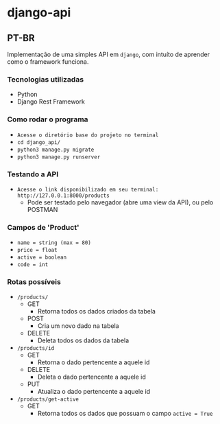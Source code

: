 # django-api

## PT-BR

Implementação de uma simples API em `django`, com intuíto de aprender como o framework funciona.

### Tecnologias utilizadas 
-	 Python
-	Django Rest Framework

### Como rodar o programa
- `Acesse o diretório base do projeto no terminal`
- `cd django_api/`
- `python3 manage.py migrate`
- `python3 manage.py runserver`

### Testando a API

- `Acesse o link disponibilizado em seu terminal: http://127.0.0.1:8000/products`
	- Pode ser testado pelo navegador (abre uma view da API), ou pelo POSTMAN 

### Campos de 'Product'
- `name = string (max = 80)`
- `price = float`
-  `active = boolean` 
- `code = int`

### Rotas possíveis

- `/products/`
	- GET
		- Retorna todos os dados criados da tabela
	- POST
		- Cria um novo dado na tabela
	- DELETE
		- Deleta todos os dados da tabela	
- `/products/id`
	- GET
		- Retorna o dado pertencente a aquele id
	- DELETE
		- Deleta o dado pertencente a aquele id
	- PUT
		- Atualiza o dado pertencente a aquele id
- `/products/get-active`
	- GET
		- Retorna todos os dados que possuam o campo `active = True` 


